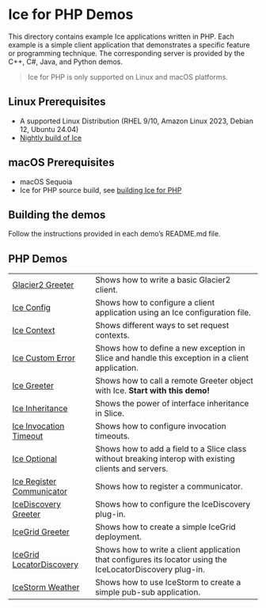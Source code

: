 # Ice for PHP Demos

This directory contains example Ice applications written in PHP. Each example is a simple client application
that demonstrates a specific feature or programming technique. The corresponding server is provided by the C++, C#,
Java, and Python demos.

> Ice for PHP is only supported on Linux and macOS platforms.

## Linux Prerequisites

- A supported Linux Distribution (RHEL 9/10, Amazon Linux 2023, Debian 12, Ubuntu 24.04)
- [Nightly build of Ice](https://github.com/zeroc-ice/ice/blob/main/NIGHTLY.md#linux)

## macOS Prerequisites

- macOS Sequoia
- Ice for PHP source build, see [building Ice for PHP](https://github.com/zeroc-ice/ice/blob/main/php/BUILDING.md)

## Building the demos

Follow the instructions provided in each demo’s README.md file.

## PHP Demos

|                                                          |                                                                                                            |
|----------------------------------------------------------|------------------------------------------------------------------------------------------------------------|
| [Glacier2 Greeter](./Glacier2/greeter/)                  | Shows how to write a basic Glacier2 client.                                                                |
| [Ice Config](./Ice/config/)                              | Shows how to configure a client application using an Ice configuration file.                               |
| [Ice Context](./Ice/context/)                            | Shows different ways to set request contexts.                                                              |
| [Ice Custom Error](./Ice/customError/)                   | Shows how to define a new exception in Slice and handle this exception in a client application.            |
| [Ice Greeter](./Ice/greeter/)                            | Shows how to call a remote Greeter object with Ice. **Start with this demo!**                              |
| [Ice Inheritance](./Ice/inheritance/)                    | Shows the power of interface inheritance in Slice.                                                         |
| [Ice Invocation Timeout](./Ice/invocationTimeout/)       | Shows how to configure invocation timeouts.                                                                |
| [Ice Optional](./Ice/optional/)                          | Shows how to add a field to a Slice class without breaking interop with existing clients and servers.      |
| [Ice Register Communicator](./Ice/registerCommunicator/) | Shows how to register a communicator.                                                                      |
| [IceDiscovery Greeter](./IceDiscovery/greeter/)          | Shows how to configure the IceDiscovery plug-in.                                                           |
| [IceGrid Greeter](./IceGrid/greeter)                     | Shows how to create a simple IceGrid deployment.                                                           |
| [IceGrid LocatorDiscovery](./IceGrid/locatorDiscovery/)  | Shows how to write a client application that configures its locator using the IceLocatorDiscovery plug-in. |
| [IceStorm Weather](./IceStorm/weather/)                  | Shows how to use IceStorm to create a simple pub-sub application.                                          |
